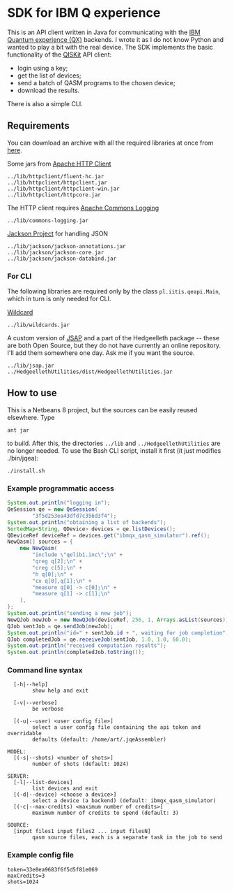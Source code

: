 # SDK for IBM Q experience

This is an API client written in Java for communicating with the [IBM Quantum experience (QX)](https://quantumexperience.ng.bluemix.net/)
backends. I wrote it as I do not know Python and wanted to play a bit with the real device.
The SDK implements the basic functionality of the [QISKit](https://github.com/QISKit/qiskit-sdk-py)
API client:

* login using a key;
* get the list of devices;
* send a batch of QASM programs to the chosen device;
* download the results.

There is also a simple CLI.

## Requirements

You can download an archive with all the required libraries at once from
[here](https://drive.google.com/open?id=0B_xKqtw0Rr_MWHFhM0I5MkZXOW8).

Some jars from [Apache HTTP Client](https://hc.apache.org/httpcomponents-client-ga/)
```
../lib/httpclient/fluent-hc.jar
../lib/httpclient/httpclient.jar
../lib/httpclient/httpclient-win.jar
../lib/httpclient/httpcore.jar
```
The HTTP client requires [Apache Commons Logging](https://commons.apache.org/proper/commons-logging/)
```
../lib/commons-logging.jar
```

[Jackson Project](https://github.com/FasterXML/jackson) for handling JSON
```
../lib/jackson/jackson-annotations.jar
../lib/jackson/jackson-core.jar
../lib/jackson/jackson-databind.jar
```

### For CLI

The following libraries are required only by the class `pl.iitis.qeapi.Main`, which in turn is only needed for CLI.

[Wildcard](https://github.com/EsotericSoftware/wildcard)
```
../lib/wildcards.jar
```

A custom version of [JSAP](http://www.martiansoftware.com/jsap/) and a part
of the Hedgeelleth package -- these are both Open Source, but
they do not have currently an online repository.
I'll add them somewhere one day. Ask me if you want the source.
```
../lib/jsap.jar
../HedgeellethUtilities/dist/HedgeellethUtilities.jar
```

## How to use

This is a Netbeans 8 project, but the sources can be easily reused
elsewhere. Type
```
ant jar
```
to build. After this, the directories `../lib` and `../HedgeellethUtilities` are no longer needed. To use the Bash CLI script, install it first (it just modifies ./bin/jqea):
```
./install.sh
```

### Example programmatic access

```java
System.out.println("logging in");
QeSession qe = new QeSession(
        "3f5d253ea43dfd7c356d3f4");
System.out.println("obtaining a list of backends");
SortedMap<String, QDevice> devices = qe.listDevices();
QDeviceRef deviceRef = devices.get("ibmqx_qasm_simulator").ref();
NewQasm[] sources = {
    new NewQasm(
        "include \"qelib1.inc\";\n" +
        "qreg q[2];\n" +
        "creg c[5];\n" +
        "h q[0];\n" +
        "cx q[0],q[1];\n" +
        "measure q[0] -> c[0];\n" +
        "measure q[1] -> c[1];\n"
    ),
};
System.out.println("sending a new job");
NewQJob newJob = new NewQJob(deviceRef, 256, 1, Arrays.asList(sources));
QJob sentJob = qe.sendJob(newJob);
System.out.println("id=" + sentJob.id + ", waiting for job completion");
QJob completedJob = qe.receiveJob(sentJob, 1.0, 1.0, 60.0);
System.out.println("received computation results");
System.out.println(completedJob.toString());
```

### Command line syntax

```
  [-h|--help]
        show help and exit

  [-v|--verbose]
        be verbose

  [(-u|--user) <user config file>]
        select a user config file containing the api token and overridable
        defaults (default: /home/art/.jqeAssembler)

MODEL:
  [(-s|--shots) <number of shots>]
        number of shots (default: 1024)

SERVER:
  [-l|--list-devices]
        list devices and exit
  [(-d|--device) <choose a device>]
        select a device (a backend) (default: ibmqx_qasm_simulator)
  [(-c|--max-credits) <maximum number of credits>]
        maximum number of credits to spend (default: 3)

SOURCE:
  [input files1 input files2 ... input filesN]
        qasm source files, each is a separate task in the job to send
```

### Example config file

```
token=33e8ea9683f6f5d5f81e069
maxCredits=3
shots=1024
```
